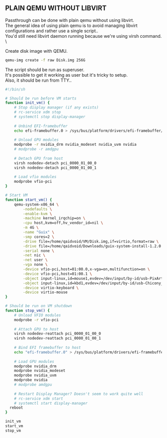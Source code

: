 ## PLAIN QEMU WITHOUT LIBVIRT

Passthrough can be done with plain qemu without using libvirt. \
The general idea of using plain qemu is to avoid managing libvirt configurations and rather use a single script.. \
You'd still need libvirt daemon running because we're using virsh command. \

Create disk image with QEMU.
```sh
qemu-img create -f raw Disk.img 256G
```

The script should be run as superuser. \
It's possible to get it working as user but it's tricky to setup. \
Also, it should be run from TTY..

```sh
#!/bin/sh

# Should be run before VM starts
function init_vm() {
	# Stop display manager (if any exists)
	# rc-service xdm stop
	# systemctl stop display-manager 
	
	# Unbind EFI-framebuffer
	echo efi-framebuffer.0 > /sys/bus/platform/drivers/efi-framebuffer/unbind
	
	# Unload GPU modules
	modprobe -r nvidia_drm nvidia_modeset nvidia_uvm nvidia 
	# modprobe -r amdgpu 
	
	# Detach GPU from host
	virsh nodedev-detach pci_0000_01_00_0
	virsh nodedev-detach pci_0000_01_00_1
	
	# Load vfio modules
	modprobe vfio-pci
}

# Start VM
function start_vm() {
	qemu-system-x86_64 \
		-nodefaults \
		-enable-kvm \
		-machine kernel_irqchip=on \
		-cpu host,kvm=off,hv_vendor_id=nil \
		-m 4G \
		-name "Guix" \
		-smp cores=2 \
		-drive file=/home/qaidvoid/VM/Disk.img,if=virtio,format=raw \
		-drive file=/home/qaidvoid/Downloads/guix-system-install-1.2.0.x86_64-linux.iso,media=cdrom \
		-serial none \
		-net nic \
		-net user \
		-vga none \
		-device vfio-pci,host=01:00.0,x-vga=on,multifunction=on \
		-device vfio-pci,host=01:00.1 \
		-object input-linux,id=mouse1,evdev=/dev/input/by-id/usb-PixArt_HP_USB_Optical_Mouse-event-mouse \
		-object input-linux,id=kbd1,evdev=/dev/input/by-id/usb-Chicony_USB_Keyboard-event-kbd,grab_all=on,repeat=on \
		-device virtio-keyboard \
		-device virtio-mouse
}

# Should be run on VM shutdown
function stop_vm() {
	# Unload VFIO modules
	modprobe -r vfio-pci
	
	# Attach GPU to host
	virsh nodedev-reattach pci_0000_01_00_0
	virsh nodedev-reattach pci_0000_01_00_1
	
	# Bind EFI framebuffer to host
	echo "efi-framebuffer.0" > /sys/bus/platform/drivers/efi-framebuffer/bind
	
	# Load GPU modules
	modprobe nvidia_drm
	modprobe nvidia_modeset
	modprobe nvidia_uvm
	modprobe nvidia
	# modprobe amdgpu
	
	# Restart Display Manager? Doesn't seem to work quite well
	# rc-service xdm start
	# systemctl start display-manager
  reboot
}

init_vm
start_vm
stop_vm

```
